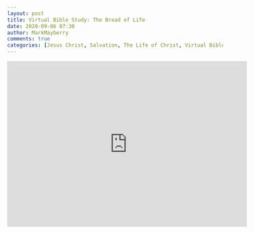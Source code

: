 ```yaml
---
layout: post
title: Virtual Bible Study: The Bread of Life
date: 2020-09-06 07:30
author: MarkMayberry
comments: true
categories: [Jesus Christ, Salvation, The Life of Christ, Virtual Bible Study]
---
```

<!-- wp:html -->
<iframe src="https://www.facebook.com/plugins/video.php?href=https%3A%2F%2Fwww.facebook.com%2Fascoc.org%2Fvideos%2F249768609503179%2F&show_text=1&width=560" width="560" height="387" style="border:none;overflow:hidden" scrolling="no" frameborder="0" allowTransparency="true" allow="encrypted-media" allowFullScreen="true"></iframe>
<!-- /wp:html -->
